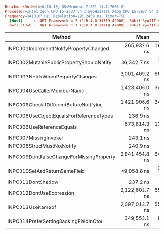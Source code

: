 ``` ini

BenchmarkDotNet=v0.10.10, OS=Windows 7 SP1 (6.1.7601.0)
Processor=Intel Xeon CPU E5-2637 v4 3.50GHzIntel Xeon CPU E5-2637 v4 3.50GHz, ProcessorCount=16
Frequency=3410107 Hz, Resolution=293.2459 ns, Timer=TSC
  [Host]     : .NET Framework 4.7 (CLR 4.0.30319.42000), 64bit RyuJIT-v4.7.2558.0
  DefaultJob : .NET Framework 4.7 (CLR 4.0.30319.42000), 64bit RyuJIT-v4.7.2558.0


```
|                                   Method |           Mean |         Error |        StdDev |   Gen 0 | Allocated |
|----------------------------------------- |---------------:|--------------:|--------------:|--------:|----------:|
|   INPC001ImplementINotifyPropertyChanged |   265,932.6 ns | 16,380.858 ns |  48,299.33 ns |  3.1738 |   21560 B |
| INPC002MutablePublicPropertyShouldNotify |    36,342.7 ns |  1,014.855 ns |   2,960.38 ns |  0.1221 |     960 B |
|         INPC003NotifyWhenPropertyChanges | 3,001,409.2 ns | 66,535.303 ns | 191,969.56 ns |       - |   29294 B |
|               INPC004UseCallerMemberName | 1,423,406.0 ns | 34,841.289 ns | 102,183.47 ns |       - |     544 B |
|   INPC005CheckIfDifferentBeforeNotifying | 1,421,906.6 ns | 34,579.949 ns | 101,959.76 ns |       - |     448 B |
|  INPC006UseObjectEqualsForReferenceTypes |       236.9 ns |      6.420 ns |      18.93 ns |  0.0699 |     440 B |
|                INPC006UseReferenceEquals |   673,814.3 ns | 13,386.842 ns |  37,094.87 ns |       - |     448 B |
|                    INPC007MissingInvoker |       243.1 ns |      4.882 ns |      11.41 ns |  0.0696 |     440 B |
|               INPC008StructMustNotNotify |       240.9 ns |      5.551 ns |      16.37 ns |  0.0696 |     440 B |
| INPC009DontRaiseChangeForMissingProperty | 2,841,454.8 ns | 64,961.190 ns | 188,464.19 ns | 31.2500 |  218211 B |
|             INPC010SetAndReturnSameField |    49,058.8 ns |  1,096.588 ns |   3,181.40 ns |  0.5493 |    3744 B |
|                        INPC011DontShadow |       237.2 ns |      7.517 ns |      22.16 ns |  0.0696 |     440 B |
|                 INPC012DontUseExpression | 2,122,602.7 ns | 65,073.181 ns | 190,848.38 ns |       - |     880 B |
|                         INPC013UseNameof | 2,097,013.7 ns | 55,446.276 ns | 162,614.33 ns |  3.9063 |   41888 B |
|   INPC014PreferSettingBackingFieldInCtor |   349,553.1 ns |  8,530.822 ns |  25,153.32 ns |       - |     444 B |
